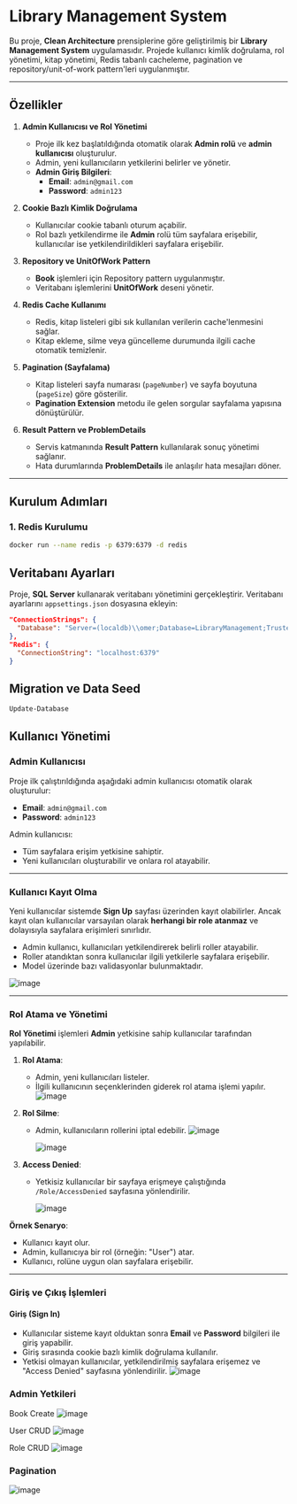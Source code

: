 # **Library Management System**

Bu proje, **Clean Architecture** prensiplerine göre geliştirilmiş bir **Library Management System** uygulamasıdır. Projede kullanıcı kimlik doğrulama, rol yönetimi, kitap yönetimi, Redis tabanlı cacheleme, pagination ve repository/unit-of-work pattern'leri uygulanmıştır.

---

## **Özellikler**

1. **Admin Kullanıcısı ve Rol Yönetimi**
   - Proje ilk kez başlatıldığında otomatik olarak **Admin rolü** ve **admin kullanıcısı** oluşturulur.
   - Admin, yeni kullanıcıların yetkilerini belirler ve yönetir.
   - **Admin Giriş Bilgileri**:
     - **Email**: `admin@gmail.com`  
     - **Password**: `admin123`  

2. **Cookie Bazlı Kimlik Doğrulama**
   - Kullanıcılar cookie tabanlı oturum açabilir.
   - Rol bazlı yetkilendirme ile **Admin** rolü tüm sayfalara erişebilir, kullanıcılar ise yetkilendirildikleri sayfalara erişebilir.

3. **Repository ve UnitOfWork Pattern**
   - **Book** işlemleri için Repository pattern uygulanmıştır.
   - Veritabanı işlemlerini **UnitOfWork** deseni yönetir.

4. **Redis Cache Kullanımı**
   - Redis, kitap listeleri gibi sık kullanılan verilerin cache'lenmesini sağlar.
   - Kitap ekleme, silme veya güncelleme durumunda ilgili cache otomatik temizlenir.

5. **Pagination (Sayfalama)**
   - Kitap listeleri sayfa numarası (`pageNumber`) ve sayfa boyutuna (`pageSize`) göre gösterilir.
   - **Pagination Extension** metodu ile gelen sorgular sayfalama yapısına dönüştürülür.

6. **Result Pattern ve ProblemDetails**
   - Servis katmanında **Result Pattern** kullanılarak sonuç yönetimi sağlanır.
   - Hata durumlarında **ProblemDetails** ile anlaşılır hata mesajları döner.

---

## **Kurulum Adımları**

### **1. Redis Kurulumu**

```bash
docker run --name redis -p 6379:6379 -d redis
```

## **Veritabanı Ayarları**

Proje, **SQL Server** kullanarak veritabanı yönetimini gerçekleştirir. Veritabanı ayarlarını `appsettings.json` dosyasına ekleyin:

```json
"ConnectionStrings": {
  "Database": "Server=(localdb)\\omer;Database=LibraryManagement;Trusted_Connection=True;"
},
"Redis": {
  "ConnectionString": "localhost:6379"
}
```

## **Migration ve Data Seed**
```bash
Update-Database
```

## **Kullanıcı Yönetimi**

### **Admin Kullanıcısı**

Proje ilk çalıştırıldığında aşağıdaki admin kullanıcısı otomatik olarak oluşturulur:

- **Email**: `admin@gmail.com`  
- **Password**: `admin123`  

Admin kullanıcısı:
- Tüm sayfalara erişim yetkisine sahiptir.
- Yeni kullanıcıları oluşturabilir ve onlara rol atayabilir.

---


### **Kullanıcı Kayıt Olma**

Yeni kullanıcılar sistemde **Sign Up** sayfası üzerinden kayıt olabilirler. Ancak kayıt olan kullanıcılar varsayılan olarak **herhangi bir role atanmaz** ve dolayısıyla sayfalara erişimleri sınırlıdır.

- Admin kullanıcı, kullanıcıları yetkilendirerek belirli roller atayabilir.  
- Roller atandıktan sonra kullanıcılar ilgili yetkilerle sayfalara erişebilir.
- Model üzerinde bazı validasyonlar bulunmaktadır.

![image](https://github.com/user-attachments/assets/c2e73faf-e67e-4bda-86a0-d3715cfcea58)


---

### **Rol Atama ve Yönetimi**

**Rol Yönetimi** işlemleri **Admin** yetkisine sahip kullanıcılar tarafından yapılabilir.

1. **Rol Atama**:
   - Admin, yeni kullanıcıları listeler.
   - İlgili kullanıcının seçenklerinden giderek rol atama işlemi yapılır.
  ![image](https://github.com/user-attachments/assets/1b72e9dd-1a1d-4b14-9858-34ba0b4fa1df)


2. **Rol Silme**:
   - Admin, kullanıcıların rollerini iptal edebilir.
     ![image](https://github.com/user-attachments/assets/ad832710-6018-41c8-a33c-cbdae96b1d25)


     ![image](https://github.com/user-attachments/assets/cb98c79c-6690-42af-9a3a-fb40f513cd06)


3. **Access Denied**:
   - Yetkisiz kullanıcılar bir sayfaya erişmeye çalıştığında `/Role/AccessDenied` sayfasına yönlendirilir.
  
     ![image](https://github.com/user-attachments/assets/7f02505e-3b74-4ba5-9be6-01aaccd43fc0)


**Örnek Senaryo**:
- Kullanıcı kayıt olur.
- Admin, kullanıcıya bir rol (örneğin: "User") atar.
- Kullanıcı, rolüne uygun olan sayfalara erişebilir.

---

### **Giriş ve Çıkış İşlemleri**

#### **Giriş (Sign In)**  
- Kullanıcılar sisteme kayıt olduktan sonra **Email** ve **Password** bilgileri ile giriş yapabilir.  
- Giriş sırasında cookie bazlı kimlik doğrulama kullanılır.  
- Yetkisi olmayan kullanıcılar, yetkilendirilmiş sayfalara erişemez ve "Access Denied" sayfasına yönlendirilir.
![image](https://github.com/user-attachments/assets/e22e31c7-a518-485f-84fa-403ecf7d4c54)


### **Admin Yetkileri**

Book Create
![image](https://github.com/user-attachments/assets/512224b6-9d49-492f-8f66-b23521f66155)

User CRUD
![image](https://github.com/user-attachments/assets/d82d77ef-e8c4-423d-859b-f720ff7455f4)

Role CRUD
![image](https://github.com/user-attachments/assets/20ccc4ce-e158-495f-9e77-ff749a6ba30a)

### **Pagination**
![image](https://github.com/user-attachments/assets/ed866b58-4b07-4c92-a0cb-52be33bc730f)

